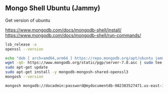 
## Mongo Shell Ubuntu (Jammy)

Get version of ubuntu

https://www.mongodb.com/docs/mongodb-shell/install/
https://www.mongodb.com/docs/mongodb-shell/run-commands/

```sh
lsb_release -a
openssl --version
```

```sh
echo "deb [ arch=amd64,arm64 ] https://repo.mongodb.org/apt/ubuntu jammy/mongodb-org/7.0 multiverse" | sudo tee /etc/apt/sources.list.d/mongodb-org-7.0.list
wget -qO- https://www.mongodb.org/static/pgp/server-7.0.asc | sudo tee /etc/apt/trusted.gpg.d/server-7.0.asc
sudo apt-get update
sudo apt-get install -y mongodb-mongosh-shared-openssl3
mongosh --version
```

```sh
mongosh mongodb://docadmin:password@mydocumentdb-982383527471.us-east-1.docdb-elastic.amazonaws.com:27017?retryWrites=false -tls
```